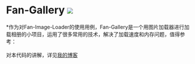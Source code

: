Fan-Gallery
![](https://github.com/pinguo-fandong/FanGallery/raw/master/screenshot/1.gif)
====
*作为对Fan-Image-Loader的使用用例，Fan-Gallery是一个用图片加载器进行加载相册的小项目，运用了很多常用的技术，解决了加载速度和内存问题，值得参考：<br/>
<br/>
对本代码的讲解，详见[我的博客](http://blog.csdn.net/fandong12388 "技术交流")

